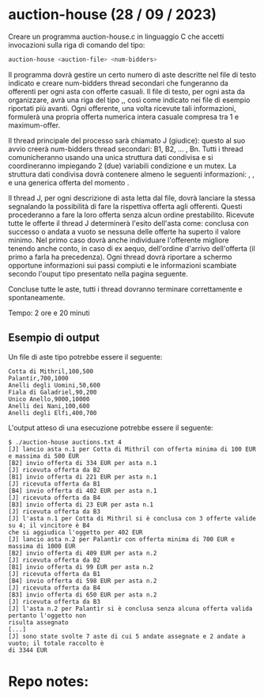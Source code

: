 # auction-house (28 / 09 / 2023)
Creare un programma auction-house.c in linguaggio C che accetti invocazioni sulla riga di comando del tipo:
```bash
auction-house <auction-file> <num-bidders>
```
Il programma dovrà gestire un certo numero di aste descritte nel file di testo indicato e creare num-bidders thread secondari che fungeranno da offerenti per ogni asta con offerte casuali.
Il file di testo, per ogni asta da organizzare, avrà una riga del tipo <object-description>,<minimum-offer>,<maximum-offer> così come indicato nei file di esempio riportati più avanti.
Ogni offerente, una volta ricevute tali informazioni, formulerà una propria offerta numerica intera casuale compresa tra 1 e maximum-offer.

Il thread principale del processo sarà chiamato J (giudice): questo al suo avvio creerà num-bidders thread secondari: B1, B2, ... , Bn.
Tutti i thread comunicheranno usando una unica struttura dati condivisa e si coordineranno impiegando 2 (due) variabili condizione e un mutex.
La struttura dati condivisa dovrà contenere almeno le seguenti informazioni: <object-description>, <minimum-offer>, <maximum-offer> e una generica offerta del momento <offer>.

Il thread J, per ogni descrizione di asta letta dal file, dovrà lanciare la stessa segnalando la possibilità di fare la rispettiva offerta agli offerenti.
Questi procederanno a fare la loro offerta senza alcun ordine prestabilito.
Ricevute tutte le offerte il thread J determinerà l'esito dell'asta come: conclusa con successo o andata a vuoto se nessuna delle offerte ha superto il valore minimo.
Nel primo caso dovrà anche individuare l'offerente migliore tenendo anche conto, in caso di ex aequo, dell'ordine d'arrivo dell'offerta (il primo a farla ha precedenza).
Ogni thread dovrà riportare a schermo opportune informazioni sui passi compiuti e le informazioni scambiate secondo l'ouput tipo presentato nella pagina seguente.

Concluse tutte le aste, tutti i thread dovranno terminare correttamente e spontaneamente.

Tempo: 2 ore e 20 minuti

## Esempio di output
Un file di aste tipo potrebbe essere il seguente:
```
Cotta di Mithril,100,500
Palantír,700,1000
Anelli degli Uomini,50,600
Fiala di Galadriel,90,200
Unico Anello,9000,10000
Anelli dei Nani,100,600
Anelli degli Elfi,400,700
```
L'output atteso di una esecuzione potrebbe essere il seguente:
```
$ ./auction-house auctions.txt 4
[J] lancio asta n.1 per Cotta di Mithril con offerta minima di 100 EUR e massima di 500 EUR
[B2] invio offerta di 334 EUR per asta n.1
[J] ricevuta offerta da B2
[B1] invio offerta di 221 EUR per asta n.1
[J] ricevuta offerta da B1
[B4] invio offerta di 402 EUR per asta n.1
[J] ricevuta offerta da B4
[B3] invio offerta di 23 EUR per asta n.1
[J] ricevuta offerta da B3
[J] l'asta n.1 per Cotta di Mithril si è conclusa con 3 offerte valide su 4; il vincitore è B4
che si aggiudica l'oggetto per 402 EUR
[J] lancio asta n.2 per Palantìr con offerta minima di 700 EUR e massima di 1000 EUR
[B2] invio offerta di 409 EUR per asta n.2
[J] ricevuta offerta da B2
[B1] invio offerta di 99 EUR per asta n.2
[J] ricevuta offerta da B1
[B4] invio offerta di 598 EUR per asta n.2
[J] ricevuta offerta da B4
[B3] invio offerta di 650 EUR per asta n.2
[J] ricevuta offerta da B3
[J] l'asta n.2 per Palantìr si è conclusa senza alcuna offerta valida pertanto l'oggetto non
risulta assegnato
[...]
[J] sono state svolte 7 aste di cui 5 andate assegnate e 2 andate a vuoto; il totale raccolto è
di 3344 EUR
```

# Repo notes: